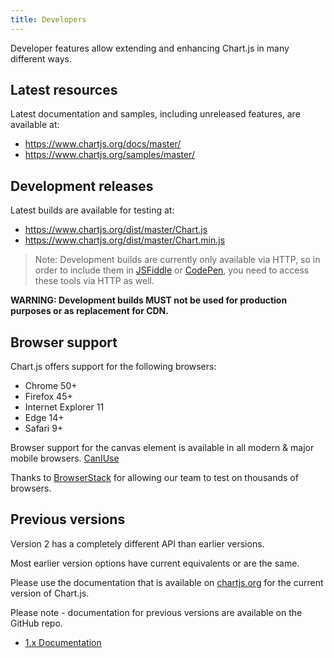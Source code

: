 ```yaml
---
title: Developers
---
```


Developer features allow extending and enhancing Chart.js in many different ways.

## Latest resources

Latest documentation and samples, including unreleased features, are available at:

 - https://www.chartjs.org/docs/master/
 - https://www.chartjs.org/samples/master/

## Development releases

Latest builds are available for testing at:

 - https://www.chartjs.org/dist/master/Chart.js
 - https://www.chartjs.org/dist/master/Chart.min.js

> Note: Development builds are currently only available via HTTP, so in order to include them in [JSFiddle](https://jsfiddle.net) or [CodePen](https://codepen.io), you need to access these tools via HTTP as well.

**WARNING: Development builds MUST not be used for production purposes or as replacement for CDN.**

## Browser support

Chart.js offers support for the following browsers:
* Chrome 50+
* Firefox 45+
* Internet Explorer 11
* Edge 14+
* Safari 9+

Browser support for the canvas element is available in all modern & major mobile browsers. [CanIUse](https://caniuse.com/#feat=canvas)

Thanks to [BrowserStack](https://browserstack.com) for allowing our team to test on thousands of browsers.

## Previous versions

Version 2 has a completely different API than earlier versions.

Most earlier version options have current equivalents or are the same.

Please use the documentation that is available on [chartjs.org](https://www.chartjs.org/docs/) for the current version of Chart.js.

Please note - documentation for previous versions are available on the GitHub repo.

- [1.x Documentation](https://github.com/chartjs/Chart.js/tree/v1.1.1/docs)
